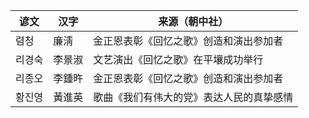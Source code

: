 |谚文|汉字|来源（朝中社）|
|-|-|-|
|렴청|廉淸|金正恩表彰《回忆之歌》创造和演出参加者|
|리경숙|李景淑|文艺演出《回忆之歌》在平壤成功举行|
|리종오|李鍾旿|金正恩表彰《回忆之歌》创造和演出参加者|
|황진영|黃進英|歌曲《我们有伟大的党》表达人民的真挚感情|
